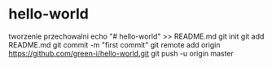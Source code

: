 # hello-world
tworzenie przechowalni
echo "# hello-world" >> README.md
git init
git add README.md
git commit -m "first commit"
git remote add origin https://github.com/green-i/hello-world.git
git push -u origin master
